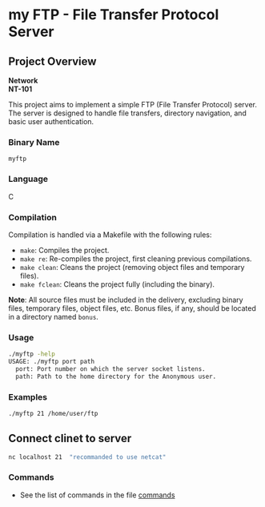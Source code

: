 # my FTP - File Transfer Protocol Server

## Project Overview

**Network**  
**NT-101**

This project aims to implement a simple FTP (File Transfer Protocol) server. The server is designed to handle file transfers, directory navigation, and basic user authentication.

### Binary Name

`myftp`

### Language

C

### Compilation

Compilation is handled via a Makefile with the following rules:

- `make`: Compiles the project.
- `make re`: Re-compiles the project, first cleaning previous compilations.
- `make clean`: Cleans the project (removing object files and temporary files).
- `make fclean`: Cleans the project fully (including the binary).

**Note**: All source files must be included in the delivery, excluding binary files, temporary files, object files, etc. Bonus files, if any, should be located in a directory named `bonus`.

### Usage

```sh
./myftp -help
USAGE: ./myftp port path
  port: Port number on which the server socket listens.
  path: Path to the home directory for the Anonymous user.
```

### Examples

```sh
./myftp 21 /home/user/ftp
```

## Connect clinet to server

```sh
nc localhost 21  "recommanded to use netcat"
```

### Commands

- See the list of commands in the file [commands](./commands.txt)
